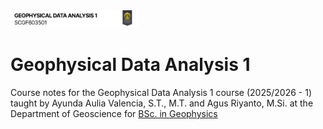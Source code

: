 <img src="./img/img_1.png" style="zoom:20%;" />

# Geophysical Data Analysis 1
Course notes for the Geophysical Data Analysis 1 course (2025/2026 - 1) taught by Ayunda Aulia Valencia, S.T., M.T. and Agus Riyanto, M.Si. at the Department of Geoscience for [BSc. in Geophysics](https://geosciences.ui.ac.id/program-studi-s1-geofisika/)
